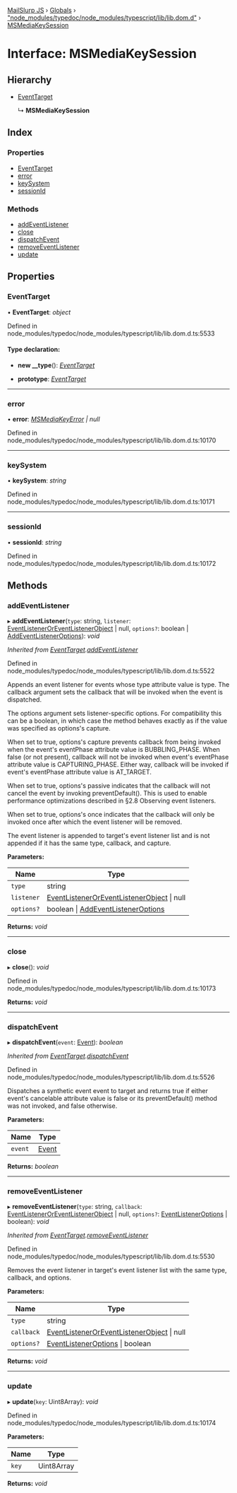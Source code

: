 [MailSlurp JS](../README.md) › [Globals](../globals.md) › ["node_modules/typedoc/node_modules/typescript/lib/lib.dom.d"](../modules/_node_modules_typedoc_node_modules_typescript_lib_lib_dom_d_.md) › [MSMediaKeySession](_node_modules_typedoc_node_modules_typescript_lib_lib_dom_d_.msmediakeysession.md)

# Interface: MSMediaKeySession

## Hierarchy

* [EventTarget](_node_modules_typedoc_node_modules_typescript_lib_lib_dom_d_.eventtarget.md)

  ↳ **MSMediaKeySession**

## Index

### Properties

* [EventTarget](_node_modules_typedoc_node_modules_typescript_lib_lib_dom_d_.msmediakeysession.md#eventtarget)
* [error](_node_modules_typedoc_node_modules_typescript_lib_lib_dom_d_.msmediakeysession.md#error)
* [keySystem](_node_modules_typedoc_node_modules_typescript_lib_lib_dom_d_.msmediakeysession.md#keysystem)
* [sessionId](_node_modules_typedoc_node_modules_typescript_lib_lib_dom_d_.msmediakeysession.md#sessionid)

### Methods

* [addEventListener](_node_modules_typedoc_node_modules_typescript_lib_lib_dom_d_.msmediakeysession.md#addeventlistener)
* [close](_node_modules_typedoc_node_modules_typescript_lib_lib_dom_d_.msmediakeysession.md#close)
* [dispatchEvent](_node_modules_typedoc_node_modules_typescript_lib_lib_dom_d_.msmediakeysession.md#dispatchevent)
* [removeEventListener](_node_modules_typedoc_node_modules_typescript_lib_lib_dom_d_.msmediakeysession.md#removeeventlistener)
* [update](_node_modules_typedoc_node_modules_typescript_lib_lib_dom_d_.msmediakeysession.md#update)

## Properties

###  EventTarget

• **EventTarget**: *object*

Defined in node_modules/typedoc/node_modules/typescript/lib/lib.dom.d.ts:5533

#### Type declaration:

* **new __type**(): *[EventTarget](_node_modules_typedoc_node_modules_typescript_lib_lib_dom_d_.eventtarget.md)*

* **prototype**: *[EventTarget](_node_modules_typedoc_node_modules_typescript_lib_lib_dom_d_.eventtarget.md)*

___

###  error

• **error**: *[MSMediaKeyError](_node_modules_typedoc_node_modules_typescript_lib_lib_dom_d_.msmediakeyerror.md) | null*

Defined in node_modules/typedoc/node_modules/typescript/lib/lib.dom.d.ts:10170

___

###  keySystem

• **keySystem**: *string*

Defined in node_modules/typedoc/node_modules/typescript/lib/lib.dom.d.ts:10171

___

###  sessionId

• **sessionId**: *string*

Defined in node_modules/typedoc/node_modules/typescript/lib/lib.dom.d.ts:10172

## Methods

###  addEventListener

▸ **addEventListener**(`type`: string, `listener`: [EventListenerOrEventListenerObject](../modules/_node_modules_typedoc_node_modules_typescript_lib_lib_dom_d_.md#eventlisteneroreventlistenerobject) | null, `options?`: boolean | [AddEventListenerOptions](_node_modules_typedoc_node_modules_typescript_lib_lib_dom_d_.addeventlisteneroptions.md)): *void*

*Inherited from [EventTarget](_node_modules_typedoc_node_modules_typescript_lib_lib_dom_d_.eventtarget.md).[addEventListener](_node_modules_typedoc_node_modules_typescript_lib_lib_dom_d_.eventtarget.md#addeventlistener)*

Defined in node_modules/typedoc/node_modules/typescript/lib/lib.dom.d.ts:5522

Appends an event listener for events whose type attribute value is type. The callback argument sets the callback that will be invoked when the event is dispatched.

The options argument sets listener-specific options. For compatibility this can be a boolean, in which case the method behaves exactly as if the value was specified as options's capture.

When set to true, options's capture prevents callback from being invoked when the event's eventPhase attribute value is BUBBLING_PHASE. When false (or not present), callback will not be invoked when event's eventPhase attribute value is CAPTURING_PHASE. Either way, callback will be invoked if event's eventPhase attribute value is AT_TARGET.

When set to true, options's passive indicates that the callback will not cancel the event by invoking preventDefault(). This is used to enable performance optimizations described in §2.8 Observing event listeners.

When set to true, options's once indicates that the callback will only be invoked once after which the event listener will be removed.

The event listener is appended to target's event listener list and is not appended if it has the same type, callback, and capture.

**Parameters:**

Name | Type |
------ | ------ |
`type` | string |
`listener` | [EventListenerOrEventListenerObject](../modules/_node_modules_typedoc_node_modules_typescript_lib_lib_dom_d_.md#eventlisteneroreventlistenerobject) &#124; null |
`options?` | boolean &#124; [AddEventListenerOptions](_node_modules_typedoc_node_modules_typescript_lib_lib_dom_d_.addeventlisteneroptions.md) |

**Returns:** *void*

___

###  close

▸ **close**(): *void*

Defined in node_modules/typedoc/node_modules/typescript/lib/lib.dom.d.ts:10173

**Returns:** *void*

___

###  dispatchEvent

▸ **dispatchEvent**(`event`: [Event](_node_modules_typedoc_node_modules_typescript_lib_lib_dom_d_.event.md)): *boolean*

*Inherited from [EventTarget](_node_modules_typedoc_node_modules_typescript_lib_lib_dom_d_.eventtarget.md).[dispatchEvent](_node_modules_typedoc_node_modules_typescript_lib_lib_dom_d_.eventtarget.md#dispatchevent)*

Defined in node_modules/typedoc/node_modules/typescript/lib/lib.dom.d.ts:5526

Dispatches a synthetic event event to target and returns true if either event's cancelable attribute value is false or its preventDefault() method was not invoked, and false otherwise.

**Parameters:**

Name | Type |
------ | ------ |
`event` | [Event](_node_modules_typedoc_node_modules_typescript_lib_lib_dom_d_.event.md) |

**Returns:** *boolean*

___

###  removeEventListener

▸ **removeEventListener**(`type`: string, `callback`: [EventListenerOrEventListenerObject](../modules/_node_modules_typedoc_node_modules_typescript_lib_lib_dom_d_.md#eventlisteneroreventlistenerobject) | null, `options?`: [EventListenerOptions](_node_modules_typedoc_node_modules_typescript_lib_lib_dom_d_.eventlisteneroptions.md) | boolean): *void*

*Inherited from [EventTarget](_node_modules_typedoc_node_modules_typescript_lib_lib_dom_d_.eventtarget.md).[removeEventListener](_node_modules_typedoc_node_modules_typescript_lib_lib_dom_d_.eventtarget.md#removeeventlistener)*

Defined in node_modules/typedoc/node_modules/typescript/lib/lib.dom.d.ts:5530

Removes the event listener in target's event listener list with the same type, callback, and options.

**Parameters:**

Name | Type |
------ | ------ |
`type` | string |
`callback` | [EventListenerOrEventListenerObject](../modules/_node_modules_typedoc_node_modules_typescript_lib_lib_dom_d_.md#eventlisteneroreventlistenerobject) &#124; null |
`options?` | [EventListenerOptions](_node_modules_typedoc_node_modules_typescript_lib_lib_dom_d_.eventlisteneroptions.md) &#124; boolean |

**Returns:** *void*

___

###  update

▸ **update**(`key`: Uint8Array): *void*

Defined in node_modules/typedoc/node_modules/typescript/lib/lib.dom.d.ts:10174

**Parameters:**

Name | Type |
------ | ------ |
`key` | Uint8Array |

**Returns:** *void*
